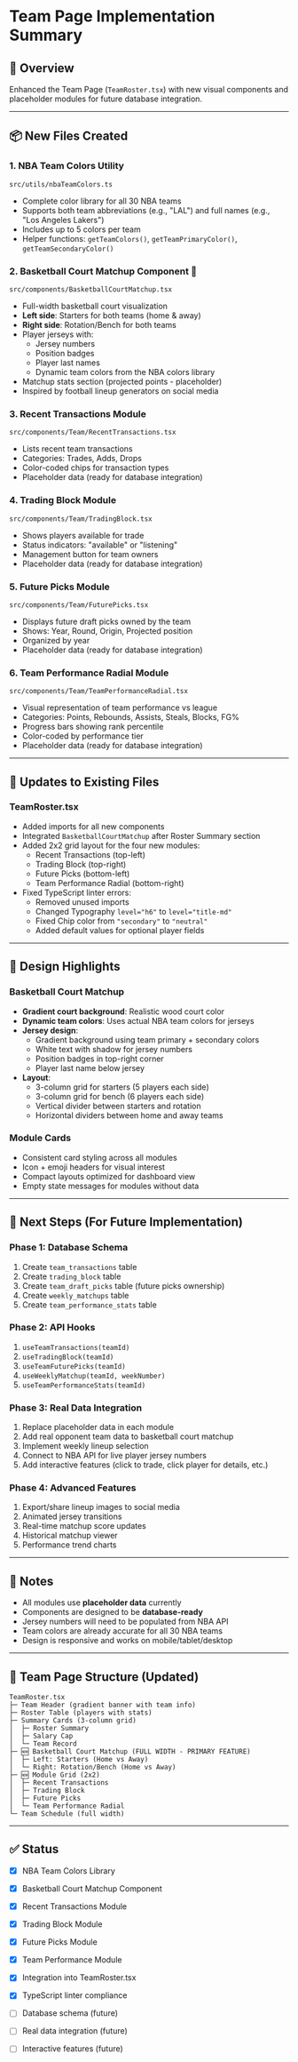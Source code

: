 # Team Page Implementation Summary

## 🎯 Overview
Enhanced the Team Page (`TeamRoster.tsx`) with new visual components and placeholder modules for future database integration.

---

## 📦 New Files Created

### 1. **NBA Team Colors Utility** 
`src/utils/nbaTeamColors.ts`
- Complete color library for all 30 NBA teams
- Supports both team abbreviations (e.g., "LAL") and full names (e.g., "Los Angeles Lakers")
- Includes up to 5 colors per team
- Helper functions: `getTeamColors()`, `getTeamPrimaryColor()`, `getTeamSecondaryColor()`

### 2. **Basketball Court Matchup Component** 🏀
`src/components/BasketballCourtMatchup.tsx`
- Full-width basketball court visualization
- **Left side**: Starters for both teams (home & away)
- **Right side**: Rotation/Bench for both teams
- Player jerseys with:
  - Jersey numbers
  - Position badges
  - Player last names
  - Dynamic team colors from the NBA colors library
- Matchup stats section (projected points - placeholder)
- Inspired by football lineup generators on social media

### 3. **Recent Transactions Module**
`src/components/Team/RecentTransactions.tsx`
- Lists recent team transactions
- Categories: Trades, Adds, Drops
- Color-coded chips for transaction types
- Placeholder data (ready for database integration)

### 4. **Trading Block Module**
`src/components/Team/TradingBlock.tsx`
- Shows players available for trade
- Status indicators: "available" or "listening"
- Management button for team owners
- Placeholder data (ready for database integration)

### 5. **Future Picks Module**
`src/components/Team/FuturePicks.tsx`
- Displays future draft picks owned by the team
- Shows: Year, Round, Origin, Projected position
- Organized by year
- Placeholder data (ready for database integration)

### 6. **Team Performance Radial Module**
`src/components/Team/TeamPerformanceRadial.tsx`
- Visual representation of team performance vs league
- Categories: Points, Rebounds, Assists, Steals, Blocks, FG%
- Progress bars showing rank percentile
- Color-coded by performance tier
- Placeholder data (ready for database integration)

---

## 🔧 Updates to Existing Files

### **TeamRoster.tsx**
- Added imports for all new components
- Integrated `BasketballCourtMatchup` after Roster Summary section
- Added 2x2 grid layout for the four new modules:
  - Recent Transactions (top-left)
  - Trading Block (top-right)
  - Future Picks (bottom-left)
  - Team Performance Radial (bottom-right)
- Fixed TypeScript linter errors:
  - Removed unused imports
  - Changed Typography `level="h6"` to `level="title-md"`
  - Fixed Chip color from `"secondary"` to `"neutral"`
  - Added default values for optional player fields

---

## 🎨 Design Highlights

### Basketball Court Matchup
- **Gradient court background**: Realistic wood court color
- **Dynamic team colors**: Uses actual NBA team colors for jerseys
- **Jersey design**:
  - Gradient background using team primary + secondary colors
  - White text with shadow for jersey numbers
  - Position badges in top-right corner
  - Player last name below jersey
- **Layout**: 
  - 3-column grid for starters (5 players each side)
  - 3-column grid for bench (6 players each side)
  - Vertical divider between starters and rotation
  - Horizontal dividers between home and away teams

### Module Cards
- Consistent card styling across all modules
- Icon + emoji headers for visual interest
- Compact layouts optimized for dashboard view
- Empty state messages for modules without data

---

## 🚀 Next Steps (For Future Implementation)

### Phase 1: Database Schema
1. Create `team_transactions` table
2. Create `trading_block` table
3. Create `team_draft_picks` table (future picks ownership)
4. Create `weekly_matchups` table
5. Create `team_performance_stats` table

### Phase 2: API Hooks
1. `useTeamTransactions(teamId)`
2. `useTradingBlock(teamId)`
3. `useTeamFuturePicks(teamId)`
4. `useWeeklyMatchup(teamId, weekNumber)`
5. `useTeamPerformanceStats(teamId)`

### Phase 3: Real Data Integration
1. Replace placeholder data in each module
2. Add real opponent team data to basketball court matchup
3. Implement weekly lineup selection
4. Connect to NBA API for live player jersey numbers
5. Add interactive features (click to trade, click player for details, etc.)

### Phase 4: Advanced Features
1. Export/share lineup images to social media
2. Animated jersey transitions
3. Real-time matchup score updates
4. Historical matchup viewer
5. Performance trend charts

---

## 📝 Notes

- All modules use **placeholder data** currently
- Components are designed to be **database-ready**
- Jersey numbers will need to be populated from NBA API
- Team colors are already accurate for all 30 NBA teams
- Design is responsive and works on mobile/tablet/desktop

---

## 🏀 Team Page Structure (Updated)

```
TeamRoster.tsx
├─ Team Header (gradient banner with team info)
├─ Roster Table (players with stats)
├─ Summary Cards (3-column grid)
│  ├─ Roster Summary
│  ├─ Salary Cap
│  └─ Team Record
├─ 🆕 Basketball Court Matchup (FULL WIDTH - PRIMARY FEATURE)
│  ├─ Left: Starters (Home vs Away)
│  └─ Right: Rotation/Bench (Home vs Away)
├─ 🆕 Module Grid (2x2)
│  ├─ Recent Transactions
│  ├─ Trading Block
│  ├─ Future Picks
│  └─ Team Performance Radial
└─ Team Schedule (full width)
```

---

## ✅ Status
- [x] NBA Team Colors Library
- [x] Basketball Court Matchup Component
- [x] Recent Transactions Module
- [x] Trading Block Module
- [x] Future Picks Module
- [x] Team Performance Module
- [x] Integration into TeamRoster.tsx
- [x] TypeScript linter compliance
- [ ] Database schema (future)
- [ ] Real data integration (future)
- [ ] Interactive features (future)

